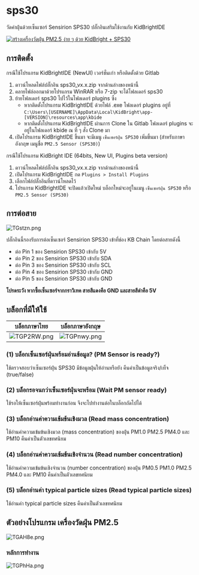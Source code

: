# sps30

วัดค่าฝุ่นด้วยเซ็นเซอร์ Sensirion SPS30 ปลั๊กอินเสริมใช้งานกับ KidBrightIDE

[![สร้างเครื่องวัดฝุ่น PM2.5 ง่าย ๆ ด้วย KidBright + SPS30](https://img.youtube.com/vi/DIgbGQuMoeE/0.jpg)](https://www.youtube.com/watch?v=DIgbGQuMoeE)

## การติดตั้ง

กรณีใช้โปรแกรม KidBrightIDE (NewUI) เวอร์ชั่นเก่า หรือติดตั้งด้วย Gitlab
 1. ดาวน์โหลดไฟล์ปลั๊กอิน sps30_vx.x.zip จากด้านล่างของหน้านี้
 2. คลายไฟล์ออกมาด้วยโปรแกรม WinRAR หรือ 7-zip จะได้โฟลเดอร์ sps30
 3. ย้ายโฟลเดอร์ sps30 ไปไว้ในโฟลเดอร์ plugins ซึ่ง
    * หากติดตั้งโปรแกรม KidBrightIDE ด้วยไฟล์ .exe โฟลเดอร์ plugins อยู่ที่ `C:\Users\[USERNAME]\AppData\Local\KidBright\app-[VERSION]\resources\app\kbide`
    * หากติดตั้งโปรแกรม KidBrightIDE ผ่านการ Clone ใน Gitlab โฟลเดอร์ plugins จะอยู่ในโฟลเดอร์ kbide ณ ที่ ๆ สั่ง Clone มา
 4. เปิดโปรแกรม KidBrightIDE ขึ้นมา จะมีเมนู `เซ็นเซอร์ฝุ่น SPS30` เพิ่มขึ้นมา (สำหรับภาษาอังกฤษ เมนูชื่อ `PM2.5 Sensor (SPS30)`)
 
กรณีใช้โปรแกรม KidBright IDE (64bits, New UI, Plugins beta version)
 1. ดาวน์โหลดไฟล์ปลั๊กอิน sps30_vx.x.zip จากด้านล่างของหน้านี้
 2. เปิดโปรแกรม KidBrightIDE กด `Plugins > Install Plugins`
 3. เลือกไฟล์ปลั๊กอินที่ดาวน์โหลดไว้
 4. โปรแกรม KidBrightIDE จะปิดแล้วเปิดใหม่ บล็อกใหม่จะอยู่ในเมนู `เซ็นเซอร์ฝุ่น SPS30` หรือ `PM2.5 Sensor (SPS30)`
 
## การต่อสาย

![TGstzn.png](https://sv1.picz.in.th/images/2019/02/23/TGstzn.png)

ปลั๊กอินนี้รองรับการต่อเซ็นเซอร์ Sensirion SPS30 เข้าที่ช่อง KB Chain โดยต่อสายดังนี้

 * ต่อ Pin 1 ของ Sensirion SPS30 เข้ากับ 5V
 * ต่อ Pin 2 ของ Sensirion SPS30 เข้ากับ SDA
 * ต่อ Pin 3 ของ Sensirion SPS30 เข้ากับ SCL
 * ต่อ Pin 4 ของ Sensirion SPS30 เข้ากับ GND
 * ต่อ Pin 5 ของ Sensirion SPS30 เข้ากับ GND
 
**โปรดระวัง หากซื้อเซ็นเซอร์จากกราวิเทค สายสีแดงคือ GND และสายสีดำคือ 5V**

## บล็อกที่มีให้ใช้

| บล็อกภาษาไทย | บล็อกภาษาอังกฤษ |
|--|--|
| ![TGP2RW.png](https://sv1.picz.in.th/images/2019/02/23/TGP2RW.png) | ![TGPnwy.png](https://sv1.picz.in.th/images/2019/02/23/TGPnwy.png) |

### (1) บล็อกเซ็นเซอร์ฝุ่นพร้อมอ่านข้อมูล? (PM Sensor is ready?)

ใช้ตรวจสอบว่าเซ็นเซอร์ฝุ่น SPS30 มีข้อมูลฝุ่นให้อ่านหรือยัง คืนค่าเป็นข้อมูลจริง/เท็จ (true/false)

### (2) บล็อกรอจนกว่าเซ็นเซอร์ฝุ่นจะพร้อม (Wait PM sensor ready)

ใช้รอให้เซ็นเซอร์ฝุ่นพร้อมทำงานก่อน จึงจะไปทำงานต่อในบล็อกถัดไปได้

### (3) บล็อกอ่านค่าความเข้มข้นเชิงมวล (Read mass concentration)

ใช้อ่านค่าความเข้มข้นเชิงมวล (mass concentration) ของฝุ่น PM1.0 PM2.5 PM4.0 และ PM10 คืนค่าเป็นตัวเลขทศนิยม

### (4) บล็อกอ่านค่าความเข้มข้นเชิงจำนวน (Read number concentration)

ใช้อ่านค่าความเข้มข้นเชิงจำนวน (number concentration) ของฝุ่น PM0.5 PM1.0 PM2.5 PM4.0 และ PM10 คืนค่าเป็นตัวเลขทศนิยม

### (5) บล็อกอ่านค่า typical particle sizes (Read typical particle sizes)

ใช้อ่านค่า typical particle sizes คืนค่าเป็นตัวเลขทศนิยม

## ตัวอย่างโปรแกรม เครื่องวัดฝุ่น PM2.5

![TGAH8e.png](https://sv1.picz.in.th/images/2019/02/23/TGAH8e.png)

### หลักการทำงาน

![TGPhHa.png](https://sv1.picz.in.th/images/2019/02/23/TGPhHa.png)
